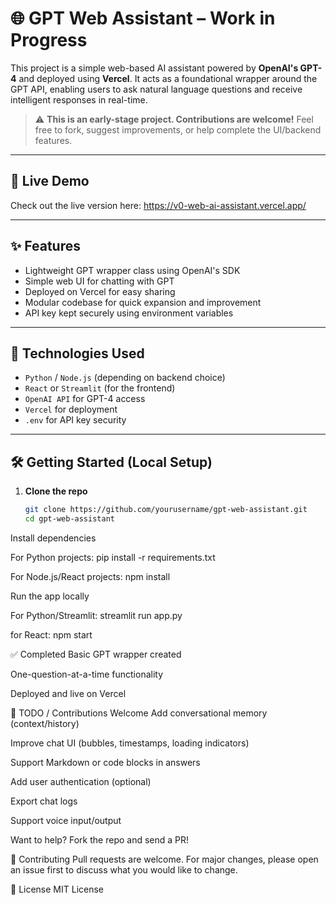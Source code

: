 # 🌐 GPT Web Assistant – Work in Progress

This project is a simple web-based AI assistant powered by **OpenAI's GPT-4** and deployed using **Vercel**. It acts as a foundational wrapper around the GPT API, enabling users to ask natural language questions and receive intelligent responses in real-time.

> ⚠️ **This is an early-stage project. Contributions are welcome!** Feel free to fork, suggest improvements, or help complete the UI/backend features.

---

## 🚀 Live Demo

Check out the live version here: https://v0-web-ai-assistant.vercel.app/

---

## ✨ Features

- Lightweight GPT wrapper class using OpenAI's SDK
- Simple web UI for chatting with GPT
- Deployed on Vercel for easy sharing
- Modular codebase for quick expansion and improvement
- API key kept securely using environment variables

---

## 🧠 Technologies Used

- `Python` / `Node.js` (depending on backend choice)
- `React` or `Streamlit` (for the frontend)
- `OpenAI API` for GPT-4 access
- `Vercel` for deployment
- `.env` for API key security

---

## 🛠️ Getting Started (Local Setup)

1. **Clone the repo**  
   ```bash
   git clone https://github.com/yourusername/gpt-web-assistant.git
   cd gpt-web-assistant
Install dependencies

For Python projects:
pip install -r requirements.txt

For Node.js/React projects:
npm install

Run the app locally

For Python/Streamlit: streamlit run app.py

for React: npm start


✅ Completed
Basic GPT wrapper created

One-question-at-a-time functionality

Deployed and live on Vercel

🚧 TODO / Contributions Welcome
Add conversational memory (context/history)

Improve chat UI (bubbles, timestamps, loading indicators)

Support Markdown or code blocks in answers

Add user authentication (optional)

Export chat logs

Support voice input/output

Want to help? Fork the repo and send a PR!

🤝 Contributing
Pull requests are welcome. For major changes, please open an issue first to discuss what you would like to change.

📄 License
MIT License
